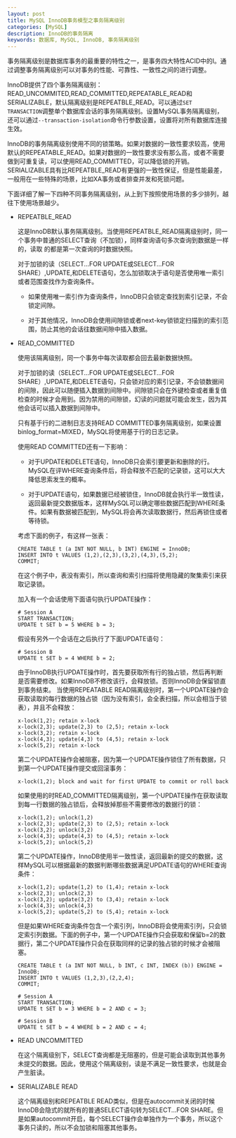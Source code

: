 ```yaml
---
layout: post
title: MySQL InnoDB事务模型之事务隔离级别
categories: [MySQL]
description: InnoDB的事务隔离
keywords: 数据库, MySQL, InnoDB, 事务隔离级别
---
```


事务隔离级别是数据库事务的最重要的特性之一，是事务四大特性ACID中的I。通过调整事务隔离级别可以对事务的性能、可靠性、一致性之间的进行调整。

InnoDB提供了四个事务隔离级别：READ_UNCOMMITED,READ_COMMITTED,REPEATABLE_READ和SERIALIZABLE，默认隔离级别是REPEATBLE_READ。可以通过`SET TRANSACTION`调整单个数据库会话的事务隔离级别。设置MySQL事务隔离级别，还可以通过`--transaction-isolation`命令行参数设置，设置将对所有数据库连接生效。

InnoDB的事务隔离级别使用不同的锁策略。如果对数据的一致性要求较高，使用默认的REPEATABLE_READ。如果对数据的一致性要求没有那么高，或者不需要做到可重复读，可以使用READ_COMMITTED，可以降低锁的开销。SERIALIZABLE具有比REPEATBLE_READ有更强的一致性保证，但是性能最差，一般用在一些特殊的场景，比如XA事务或者排查并发和死锁问题。

下面详细了解一下四种不同事务隔离级别，从上到下按照使用场景的多少排列，越往下使用场景越少。

- REPEATBLE_READ

  这是InnoDB默认事务隔离级别。当使用REPEATBLE_READ隔离级别时，同一个事务中普通的SELECT查询（不加锁），同样查询语句多次查询到数据是一样的，读取 的都是第一次查询的时数据快照。
  
  对于加锁的读（SELECT...FOR UPDATE或SELECT...FOR SHARE）,UPDATE,和DELETE语句，怎么加锁取决于语句是否使用唯一索引或者范围查找作为查询条件。

  - 如果使用唯一索引作为查询条件，InnoDB只会锁定查找到索引记录，不会锁定间隙。

  - 对于其他情况，InnoDB会使用间隙锁或者next-key锁锁定扫描到的索引范围，防止其他的会话往数据间隙中插入数据。

- READ_COMMITTED
  
  使用该隔离级别，同一个事务中每次读取都会回去最新数据快照。
  
  对于加锁的读（SELECT...FOR UPDATE或SELECT...FOR SHARE）,UPDATE,和DELETE语句，只会锁对应的索引记录，不会锁数据间的间隙，因此可以随便插入数据到间隙中。间隙锁只会在外键检查或者重复值检查的时候才会用到。因为禁用的间隙锁，幻读的问题就可能会发生，因为其他会话可以插入数据到间隙中。

  只有基于行的二进制日志支持READ COMMITTED事务隔离级别，如果设置binlog_format=MIXED，MySQL将使用基于行的日志记录。

  使用READ COMMITTED还有一下影响：

  - 对于UPDATE和DELETE语句，InnoDB只会索引要更新和删除的行。MySQL在评WHERE查询条件后，将会释放不匹配的记录锁，这可以大大降低思索发生的概率。

  - 对于UPDATE语句，如果数据已经被锁住，InnoDB就会执行半一致性读，返回最新提交数据版本，这样MySQL可以确定哪些数据匹配到WHERE条件。如果有数据被匹配到，MySQL将会再次读取数据行，然后再锁住或者等待锁。

  考虑下面的例子，有这样一张表：
  ```
  CREATE TABLE t (a INT NOT NULL, b INT) ENGINE = InnoDB;
  INSERT INTO t VALUES (1,2),(2,3),(3,2),(4,3),(5,2);  
  COMMIT;
  ```
  在这个例子中，表没有索引，所以查询和索引扫描将使用隐藏的聚集索引来获取记录锁。

  加入有一个会话使用下面语句执行UPDATE操作：
  ```
  # Session A
  START TRANSACTION;
  UPDATE t SET b = 5 WHERE b = 3;
  ```
  假设有另外一个会话在之后执行了下面UPDATE语句：
  ```
  # Session B
  UPDATE t SET b = 4 WHERE b = 2;
  ```
  由于InnoDB执行UPDATE操作时，首先要获取所有行的独占锁，然后再判断是否需要修改。如果InnoDB不修改该行，会释放锁。否则InnoDB会保留锁直到事务结束。
  当使用REPEATABLE READ隔离级别时，第一个UPDATE操作会获取读取的每行数据的独占锁（因为没有索引，会全表扫描，所以会相当于锁表），并且不会释放：
  ```
  x-lock(1,2); retain x-lock
  x-lock(2,3); update(2,3) to (2,5); retain x-lock
  x-lock(3,2); retain x-lock
  x-lock(4,3); update(4,3) to (4,5); retain x-lock
  x-lock(5,2); retain x-lock
  ```
  第二个UPDATE操作会被阻塞，因为第一个UPDATE操作锁住了所有数据，只到第一个UPDATE操作提交或回滚事务：
  ```
  x-lock(1,2); block and wait for first UPDATE to commit or roll back
  ```
  如果使用的时READ_COMMITTED隔离级别，第一个UPDATE操作在获取读取到每一行数据的独占锁后，会释放掉那些不需要修改的数据行的锁：
  ```
  x-lock(1,2); unlock(1,2)
  x-lock(2,3); update(2,3) to (2,5); retain x-lock
  x-lock(3,2); unlock(3,2)
  x-lock(4,3); update(4,3) to (4,5); retain x-lock
  x-lock(5,2); unlock(5,2)
  ```
  第二个UPDATE操作，InnoDB使用半一致性读，返回最新的提交的数据，这样MySQL可以根据最新的数据判断哪些数据满足UPDATE语句的WHERE查询条件：
  ```
  x-lock(1,2); update(1,2) to (1,4); retain x-lock
  x-lock(2,3); unlock(2,3)
  x-lock(3,2); update(3,2) to (3,4); retain x-lock
  x-lock(4,3); unlock(4,3)
  x-lock(5,2); update(5,2) to (5,4); retain x-lock
  ```
  但是如果WHERE查询条件包含一个索引列，InnoDB将会使用索引列，只会锁定索引列数据。下面的例子中，第一个UPDATE操作只会获取和保留b=2的数据行，第二个UPDATE操作只会在获取同样的记录的独占锁的时候才会被阻塞。
  ```
  CREATE TABLE t (a INT NOT NULL, b INT, c INT, INDEX (b)) ENGINE = InnoDB;
  INSERT INTO t VALUES (1,2,3),(2,2,4);
  COMMIT;

  # Session A
  START TRANSACTION;
  UPDATE t SET b = 3 WHERE b = 2 AND c = 3;

  # Session B
  UPDATE t SET b = 4 WHERE b = 2 AND c = 4;
  ```

- READ UNCOMMITTED
  
  在这个隔离级别下，SELECT查询都是无阻塞的，但是可能会读取到其他事务未提交的数据。因此，使用这个隔离级别，读是不满足一致性要求，也就是会产生脏读。

- SERIALIZABLE READ
  
  这个隔离级别和REPEATBLE READ类似，但是在autocommit关闭的时候InnoDB会隐式的就所有的普通SELECT语句转为SELECT...FOR SHARE。但是如果autocommit开启，每个SELECT操作会单独作为一个事务，所以这个事务只读的，所以不会加锁和阻塞其他事务。